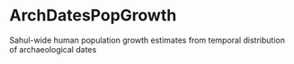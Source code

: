 # ArchDatesPopGrowth
Sahul-wide human population growth estimates from temporal distribution of archaeological dates
